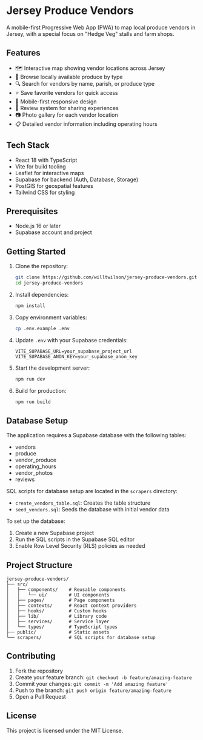 # Jersey Produce Vendors

A mobile-first Progressive Web App (PWA) to map local produce vendors in Jersey, with a special focus on "Hedge Veg" stalls and farm shops.

## Features

- 🗺️ Interactive map showing vendor locations across Jersey
- 🥕 Browse locally available produce by type
- 🔍 Search for vendors by name, parish, or produce type
- ⭐ Save favorite vendors for quick access
- 📱 Mobile-first responsive design
- 🌟 Review system for sharing experiences
- 📷 Photo gallery for each vendor location
- 📋 Detailed vendor information including operating hours

## Tech Stack

- React 18 with TypeScript
- Vite for build tooling
- Leaflet for interactive maps
- Supabase for backend (Auth, Database, Storage)
- PostGIS for geospatial features
- Tailwind CSS for styling

## Prerequisites

- Node.js 16 or later
- Supabase account and project

## Getting Started

1. Clone the repository:
   ```bash
   git clone https://github.com/willtwilson/jersey-produce-vendors.git
   cd jersey-produce-vendors
   ```

2. Install dependencies:
   ```bash
   npm install
   ```

3. Copy environment variables:
   ```bash
   cp .env.example .env
   ```

4. Update `.env` with your Supabase credentials:
   ```
   VITE_SUPABASE_URL=your_supabase_project_url
   VITE_SUPABASE_ANON_KEY=your_supabase_anon_key
   ```

5. Start the development server:
   ```bash
   npm run dev
   ```

6. Build for production:
   ```bash
   npm run build
   ```

## Database Setup

The application requires a Supabase database with the following tables:
- vendors
- produce
- vendor_produce
- operating_hours
- vendor_photos
- reviews

SQL scripts for database setup are located in the `scrapers` directory:
- `create_vendors_table.sql`: Creates the table structure
- `seed_vendors.sql`: Seeds the database with initial vendor data

To set up the database:
1. Create a new Supabase project
2. Run the SQL scripts in the Supabase SQL editor
3. Enable Row Level Security (RLS) policies as needed

## Project Structure

```
jersey-produce-vendors/
├── src/
│   ├── components/    # Reusable components
│   │   └── ui/        # UI components
│   ├── pages/         # Page components
│   ├── contexts/      # React context providers
│   ├── hooks/         # Custom hooks
│   ├── lib/           # Library code
│   ├── services/      # Service layer
│   └── types/         # TypeScript types
├── public/            # Static assets
└── scrapers/          # SQL scripts for database setup
```

## Contributing

1. Fork the repository
2. Create your feature branch: `git checkout -b feature/amazing-feature`
3. Commit your changes: `git commit -m 'Add amazing feature'`
4. Push to the branch: `git push origin feature/amazing-feature`
5. Open a Pull Request

## License

This project is licensed under the MIT License.